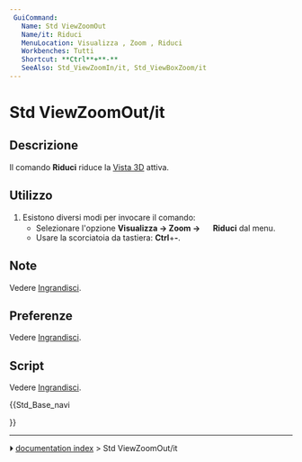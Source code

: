 ```yaml
---
 GuiCommand:
   Name: Std ViewZoomOut
   Name/it: Riduci
   MenuLocation: Visualizza , Zoom , Riduci
   Workbenches: Tutti
   Shortcut: **Ctrl**+**-**
   SeeAlso: Std_ViewZoomIn/it, Std_ViewBoxZoom/it
---
```


# Std ViewZoomOut/it



## Descrizione

Il comando **Riduci** riduce la [Vista 3D](3D_view/it.md) attiva.



## Utilizzo

1.  Esistono diversi modi per invocare il comando:
    -   Selezionare l\'opzione **Visualizza → Zoom → <img src="images/Std_ViewZoomOut.svg" width=16px> Riduci** dal menu.
    -   Usare la scorciatoia da tastiera: **Ctrl**+**-**.



## Note

Vedere [Ingrandisci](Std_ViewZoomIn/it#Note.md).



## Preferenze

Vedere [Ingrandisci](Std_ViewZoomIn/it#Preferenze.md).



## Script

Vedere [Ingrandisci](Std_ViewZoomIn/it#Script.md).





{{Std_Base_navi

}}



---
⏵ [documentation index](../README.md) > Std ViewZoomOut/it
